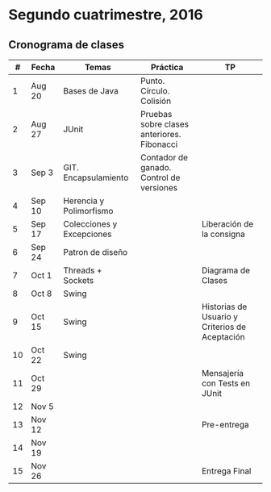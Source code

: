 # Segundo cuatrimestre, 2016

## Cronograma de clases

| #  | Fecha  | Temas                         | Práctica                                       | TP                                             |
|----|--------|-------------------------------|------------------------------------------------|------------------------------------------------|
| 1  | Aug 20 | Bases de Java                 |Punto. Círculo. Colisión                        |                                                |
| 2  | Aug 27 | JUnit                         |Pruebas sobre clases anteriores. Fibonacci      |                                                |
| 3  | Sep 3  | GIT. Encapsulamiento          |Contador de ganado. Control de versiones        |                                                |
| 4  | Sep 10 | Herencia y Polimorfismo       |                                                |                                                |
| 5  | Sep 17 | Colecciones y Excepciones     |                                                | Liberación de la consigna                      |
| 6  | Sep 24 | Patron de diseño              |                                                |                                                |
| 7  | Oct 1  | Threads + Sockets             |                                                | Diagrama de Clases                             |
| 8  | Oct 8  | Swing                         |                                                |                                                |
| 9  | Oct 15 | Swing                         |                                                | Historias de Usuario y Criterios de Aceptación |
| 10 | Oct 22 | Swing                         |                                                |                                                |
| 11 | Oct 29 |                               |                                                | Mensajería con Tests en JUnit                  |
| 12 | Nov 5  |                               |                                                |                                                |
| 13 | Nov 12 |                               |                                                | Pre-entrega                                    |
| 14 | Nov 19 |                               |                                                |                                                |
| 15 | Nov 26 |                               |                                                | Entrega Final                                  |
